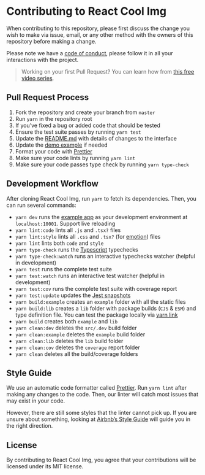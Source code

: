 # Contributing to React Cool Img

When contributing to this repository, please first discuss the change you wish to make via issue, email, or any other method with the owners of this repository before making a change.

Please note we have a [code of conduct](https://github.com/wellyshen/react-cool-img/blob/master/CODE_OF_CONDUCT.md), please follow it in all your interactions with the project.

> Working on your first Pull Request? You can learn how from [this free video series](https://egghead.io/courses/how-to-contribute-to-an-open-source-project-on-github).

## Pull Request Process

1. Fork the repository and create your branch from `master`
2. Run `yarn` in the repository root
3. If you’ve fixed a bug or added code that should be tested
4. Ensure the test suite passes by running `yarn test`
5. Update the [README.md](https://github.com/wellyshen/react-cool-img/blob/master/CHANGELOG.md) with details of changes to the interface
6. Update the [demo example](https://github.com/wellyshen/react-cool-img/tree/master/src/App) if needed
7. Format your code with [Prettier](https://github.com/prettier/prettier)
8. Make sure your code lints by running `yarn lint`
9. Make sure your code passes type check by running `yarn type-check`

## Development Workflow

After cloning React Cool Img, run `yarn` to fetch its dependencies. Then, you can run several commands:

- `yarn dev` runs the [example app](https://github.com/wellyshen/react-cool-img/tree/master/src/App) as your development environment at `localhost:10001`. Support live reloading
- `yarn lint:code` lints all `.js` and `.tsx?` files
- `yarn lint:style` lints all `.css` and `.tsx?` (for [emotion](https://emotion.sh)) files
- `yarn lint` lints both `code` and `style`
- `yarn type-check` runs the [Typescript](https://www.typescriptlang.org) typechecks
- `yarn type-check:watch` runs an interactive typechecks watcher (helpful in development)
- `yarn test` runs the complete test suite
- `yarn test:watch` runs an interactive test watcher (helpful in development)
- `yarn test:cov` runs the complete test suite with coverage report
- `yarn test:update` updates the [Jest snapshots](https://github.com/wellyshen/react-cool-img/tree/master/test/__snapshots__)
- `yarn build:example` creates an `example` folder with all the static files
- `yarn build:lib` creates a `lib` folder with package builds (`CJS` & `ESM`) and type definition file. You can test the package locally via [yarn link](https://yarnpkg.com/lang/en/docs/cli/link)
- `yarn build` creates both `example` and `lib`
- `yarn clean:dev` deletes the `src/.dev` build folder
- `yarn clean:example` deletes the `example` build folder
- `yarn clean:lib` deletes the `lib` build folder
- `yarn clean:cov` deletes the `coverage` report folder
- `yarn clean` deletes all the build/coverage folders

## Style Guide

We use an automatic code formatter called [Prettier](https://github.com/prettier/prettier). Run `yarn lint` after making any changes to the code. Then, our linter will catch most issues that may exist in your code.

However, there are still some styles that the linter cannot pick up. If you are unsure about something, looking at [Airbnb’s Style Guide](https://github.com/airbnb/javascript) will guide you in the right direction.

## License

By contributing to React Cool Img, you agree that your contributions will be licensed under its MIT license.
